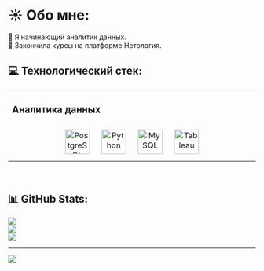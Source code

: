 # ☀️ Обо мне:
🌸 Я начинающий аналитик данных. <br>🍎 Закончила курсы на платформе Нетология.


## 💻 Технологический стек:
<table><tr><td valign="top" width="33%">

### Аналитика данных  
<div align="center">  
<a href="https://www.postgresql.org/" target="_blank"><img style="margin: 10px" src="https://profilinator.rishav.dev/skills-assets/postgresql-original-wordmark.svg" alt="PostgreSQL" height="50" /></a>  
<a href="https://www.python.org/" target="_blank"><img style="margin: 10px" src="https://profilinator.rishav.dev/skills-assets/python-original.svg" alt="Python" height="50" /></a>  
<a href="https://www.mysql.com/" target="_blank"><img style="margin: 10px" src="https://profilinator.rishav.dev/skills-assets/mysql-original-wordmark.svg" alt="MySQL" height="50" /></a>  
<a href="https://www.tableau.com/" target="_blank"><img style="margin: 10px" src="https://profilinator.rishav.dev/skills-assets/tableau.svg" alt="Tableau" height="50" /></a>  
</div>


</td></tr></table>  

<br/>  


## 📊 GitHub Stats:
![](https://github-readme-stats.vercel.app/api?username=Ekaterina-Ryzhkova&theme=jolly&hide_border=false&include_all_commits=false&count_private=false)<br/>
![](https://github-readme-streak-stats.herokuapp.com/?user=Ekaterina-Ryzhkova&theme=jolly&hide_border=false)<br/>
![](https://github-readme-stats.vercel.app/api/top-langs/?username=Ekaterina-Ryzhkova&theme=jolly&hide_border=false&include_all_commits=false&count_private=false&layout=compact)

---
[![](https://visitcount.itsvg.in/api?id=Ekaterina-Ryzhkova&icon=4&color=11)](https://visitcount.itsvg.in)


